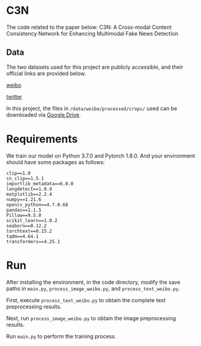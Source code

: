 # **C3N**

The code related to the paper below: C3N: A Cross-modal Content Consistency Network for Enhancing Multimodal Fake News Detection

## **Data**

The two datasets used for this project are publicly accessible, and their official links are provided below.

[weibo](https://forms.gle/Hqzcv8DCy15JbeZW6)

[twitter](http://www.multimediaeval.org/mediaeval2016/verifyingmultimediause/index.html)

In this project, the files in `/data/weibo/processed/crops/` used can be downloaded via [Google Drive](https://drive.google.com/file/d/1Yv_y-Q7uvu7VZwcAggua8xE8kdXubLpm/view?usp=sharing).


# Requirements

We train our model on Python 3.7.0 and Pytorch 1.8.0. And your environment should have some packages as follows:

```
clip==1.0
cn_clip==1.5.1
importlib_metadata==6.0.0
langdetect==1.0.9
matplotlib==2.2.4
numpy==1.21.6
opencv_python==4.7.0.68
pandas==1.1.5
Pillow==9.5.0
scikit_learn==1.0.2
seaborn==0.12.2
torchtext==0.15.2
tqdm==4.64.1
transformers==4.25.1
```

# Run

After installing the environment, in the code directory, modify the save paths in `main.py`, `process_image_weibo.py`, and `process_text_weibo.py`. 

First, execute `process_text_weibo.py` to obtain the complete text preprocessing results. 

Next, run `process_image_weibo.py` to obtain the image preprocessing results.

Run `main.py` to perform the training process.
